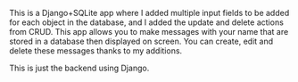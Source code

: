 This is a Django+SQLite app where I added multiple input fields to be added for each object in the database, and I added the update and delete actions from CRUD. This app allows you to make messages with your name that are stored in a database then displayed on screen. You can create, edit and delete these messages thanks to my additions.

This is just the backend using Django.
